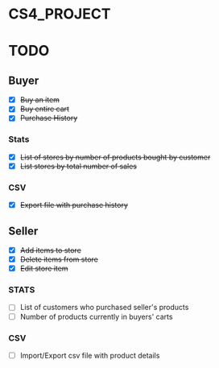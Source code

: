 # CS4_PROJECT

# TODO
## Buyer
- [X] ~~Buy an item~~
- [X] ~~Buy entire cart~~
- [X] ~~Purchase History~~
### Stats
- [X] ~~List of stores by number of products bought by customer~~
- [X] ~~List stores by total number of sales~~
### CSV
- [X] ~~Export file with purchase history~~

## Seller
- [X] ~~Add items to store~~
- [X] ~~Delete items from store~~
- [X] ~~Edit store item~~
### STATS
- [ ] List of customers who purchased seller's products
- [ ] Number of products currently in buyers' carts
### CSV
- [ ] Import/Export csv file with product details
